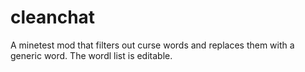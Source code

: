 # cleanchat
A minetest mod that filters out curse words and replaces them with a generic word. The wordl list is editable.
